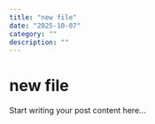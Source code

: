 ```yaml
---
title: "new file"
date: "2025-10-07"
category: ""
description: ""
---
```


# new file

Start writing your post content here...
